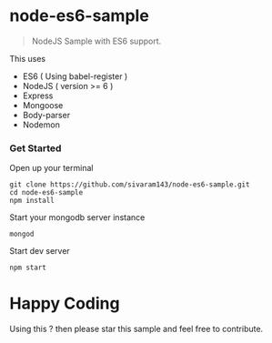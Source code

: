 # node-es6-sample
> NodeJS Sample with ES6 support.


This uses

* ES6 ( Using babel-register )
* NodeJS ( version >= 6 )
* Express
* Mongoose
* Body-parser
* Nodemon

### Get Started
Open up your terminal
```
git clone https://github.com/sivaram143/node-es6-sample.git
cd node-es6-sample
npm install
```
Start your mongodb server instance
```
mongod
```

Start dev server
```
npm start
```

# Happy Coding
Using this ? then please star this sample and feel free to contribute.
